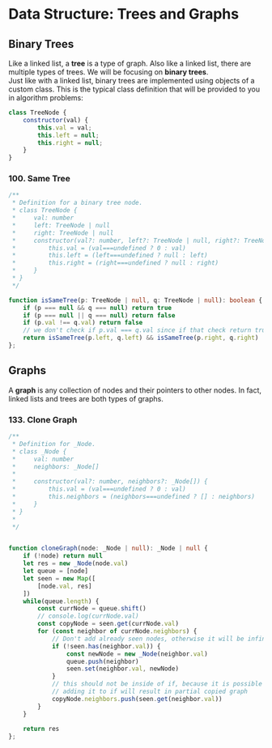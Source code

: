 # Data Structure: Trees and Graphs

## Binary Trees
Like a linked list, a **tree** is a type of graph. Also like a linked list, there are multiple types of trees. We will be focusing on **binary trees**.   
Just like with a linked list, binary trees are implemented using objects of a custom class. This is the typical class definition that will be provided to you in algorithm problems: 
```js
class TreeNode {
    constructor(val) {
        this.val = val;
        this.left = null;
        this.right = null;
    }
}
```

### 100. Same Tree 
```ts
/**
 * Definition for a binary tree node.
 * class TreeNode {
 *     val: number
 *     left: TreeNode | null
 *     right: TreeNode | null
 *     constructor(val?: number, left?: TreeNode | null, right?: TreeNode | null) {
 *         this.val = (val===undefined ? 0 : val)
 *         this.left = (left===undefined ? null : left)
 *         this.right = (right===undefined ? null : right)
 *     }
 * }
 */

function isSameTree(p: TreeNode | null, q: TreeNode | null): boolean {
    if (p === null && q === null) return true
    if (p === null || q === null) return false 
    if (p.val !== q.val) return false
    // we don't check if p.val === q.val since if that check return true, there will be no check for left and right children. 
    return isSameTree(p.left, q.left) && isSameTree(p.right, q.right)
};
```

## Graphs
A **graph** is any collection of nodes and their pointers to other nodes. In fact, linked lists and trees are both types of graphs. 

### 133. Clone Graph
```ts
/**
 * Definition for _Node.
 * class _Node {
 *     val: number
 *     neighbors: _Node[]
 * 
 *     constructor(val?: number, neighbors?: _Node[]) {
 *         this.val = (val===undefined ? 0 : val)
 *         this.neighbors = (neighbors===undefined ? [] : neighbors)
 *     }
 * }
 * 
 */


function cloneGraph(node: _Node | null): _Node | null {
    if (!node) return null 
    let res = new _Node(node.val)
    let queue = [node] 
    let seen = new Map([
        [node.val, res]
    ])
    while(queue.length) {
        const currNode = queue.shift()
        // console.log(currNode.val)
        const copyNode = seen.get(currNode.val)
        for (const neighbor of currNode.neighbors) {
            // Don't add already seen nodes, otherwise it will be infinite loop 
            if (!seen.has(neighbor.val)) {
                const newNode = new _Node(neighbor.val)
                queue.push(neighbor)
                seen.set(neighbor.val, newNode)
            }
            // this should not be inside of if, because it is possible the neighbors of current node is already seen 
            // adding it to if will result in partial copied graph 
            copyNode.neighbors.push(seen.get(neighbor.val))  
        }
    }
    
	return res
};
```
